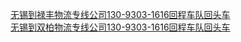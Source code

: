   
[无锡到禄丰物流专线公司130-9303-1616回程车队回头车](http://www.dianyue.me/archives/013/2ti5h8vk5zkmuqsb/)  
[无锡到双柏物流专线公司130-9303-1616回程车队回头车](http://www.dianyue.me/archives/013/krooemgz5mocpstg/)